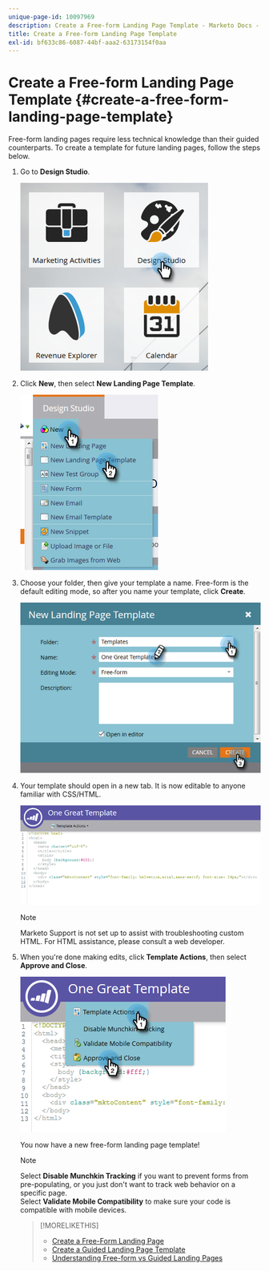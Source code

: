 ```yaml
---
unique-page-id: 10097969
description: Create a Free-form Landing Page Template - Marketo Docs - Product Documentation
title: Create a Free-form Landing Page Template
exl-id: bf633c86-6087-44bf-aaa2-63173154f0aa
---
```

# Create a Free-form Landing Page Template {#create-a-free-form-landing-page-template}

Free-form landing pages require less technical knowledge than their guided counterparts. To create a template for future landing pages, follow the steps below.

1. Go to **Design Studio**.

   ![](assets/one.png)

1. Click **New**, then select **New Landing Page Template**.

   ![](assets/two.png)

1. Choose your folder, then give your template a name. Free-form is the default editing mode, so after you name your template, click **Create**.

   ![](assets/three.png)

1. Your template should open in a new tab. It is now editable to anyone familiar with CSS/HTML.

   ![](assets/four.png)

   >[!NOTE]
   >
   >Marketo Support is not set up to assist with troubleshooting custom HTML. For HTML assistance, please consult a web developer.

1. When you're done making edits, click **Template Actions**, then select **Approve and Close**.

   ![](assets/five.png)

   You now have a new free-form landing page template!

   >[!NOTE]
   >
   >Select **Disable Munchkin Tracking** if you want to prevent forms from pre-populating, or you just don't want to track web behavior on a specific page.  
   >Select **Validate Mobile Compatibility** to make sure your code is compatible with mobile devices.

   >[!MORELIKETHIS]
   >
   >* [Create a Free-Form Landing Page](/help/marketo/product-docs/demand-generation/landing-pages/free-form-landing-pages/create-a-free-form-landing-page.md)
   >* [Create a Guided Landing Page Template](/help/marketo/product-docs/demand-generation/landing-pages/landing-page-templates/create-a-guided-landing-page-template.md)
   >* [Understanding Free-form vs Guided Landing Pages](/help/marketo/product-docs/demand-generation/landing-pages/understanding-landing-pages/understanding-free-form-vs-guided-landing-pages.md)
